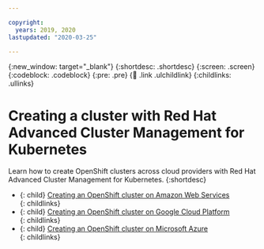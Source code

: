 ```yaml
---

copyright:
  years: 2019, 2020
lastupdated: "2020-03-25"

---
```


{:new_window: target="_blank"}
{:shortdesc: .shortdesc}
{:screen: .screen}
{:codeblock: .codeblock}
{:pre: .pre}
{:child: .link .ulchildlink}
{:childlinks: .ullinks}

# Creating a cluster with Red Hat Advanced Cluster Management for Kubernetes

Learn how to create OpenShift clusters across cloud providers with Red Hat Advanced Cluster Management for Kubernetes.
{:shortdesc}

- {: child} [Creating an OpenShift cluster on Amazon Web Services](create_ocp_aws.md)  
{: childlinks}
- {: child} [Creating an OpenShift cluster on Google Cloud Platform](create_gke.md)  
{: childlinks}
- {: child} [Creating an OpenShift cluster on Microsoft Azure](create_aks.md)  
{: childlinks}